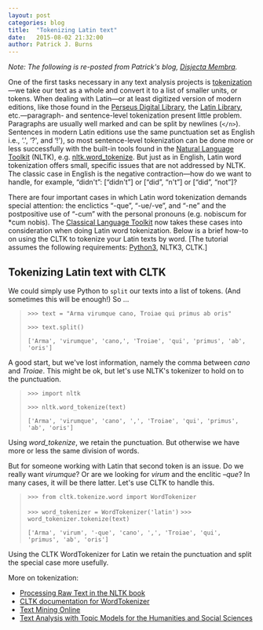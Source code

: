 ```yaml
---
layout: post
categories: blog
title:  "Tokenizing Latin text"
date:   2015-08-02 21:32:00
author: Patrick J. Burns
---
```


*Note: The following is re-posted from Patrick's blog, [Disjecta Membra](https://disiectamembra.wordpress.com/2015/08/01/tokenizing-latin-text/).*

One of the first tasks necessary in any text analysis projects is [tokenization](http://nlp.stanford.edu/IR-book/html/htmledition/tokenization-1.html)—we take our text as a whole and convert it to a list of smaller units, or tokens. When dealing with Latin—or at least digitized version of modern editions, like those found in the [Perseus Digital Library](http://www.perseus.tufts.edu/hopper/collection?collection=Perseus:collection:Greco-Roman), the [Latin Library](http://www.thelatinlibrary.com/), etc.—paragraph- and sentence-level tokenization present little problem. Paragraphs are usually well marked and can be split by newlines (`</n>`). Sentences in modern Latin editions use the same punctuation set as English i.e., ‘.', ‘?', and ‘!'), so most sentence-level tokenization can be done more or less successfully with the built-in tools found in the [Natural Language Toolkit](http://www.nltk.org/) (NLTK), e.g. [nltk.word_tokenize](http://www.nltk.org/api/nltk.tokenize.html). But just as in English, Latin word tokenization offers small, specific issues that are not addressed by NLTK. The classic case in English is the negative contraction—how do we want to handle, for example, “didn't”: [“didn't”] or [“did”, “n't”] or [“did”, “not”]?

There are four important cases in which Latin word tokenization demands special attention: the enclictics “-que”, “-ue/-ve”, and “-ne” and the postpositive use of “-cum” with the personal pronouns (e.g. nobiscum for *cum nobis). The [Classical Language Toolkit](https://github.com/kylepjohnson/cltk) now takes these cases into consideration when doing Latin word tokenization. Below is a brief how-to on using the CLTK to tokenize your Latin texts by word. [The tutorial assumes the following requirements: [Python3](https://www.python.org/download/releases/3.0/), NLTK3, CLTK.]

## Tokenizing Latin text with CLTK
We could simply use Python to `split` our texts into a list of tokens. (And sometimes this will be enough!) So …

> `>>> text = "Arma virumque cano, Troiae qui primus ab oris"`
>
> `>>> text.split()`
>
> `['Arma', 'virumque', 'cano,', 'Troiae', 'qui', 'primus', 'ab', 'oris']`

A good start, but we've lost information, namely the comma between *cano* and *Troiae*. This might be ok, but let's use NLTK's tokenizer to hold on to the punctuation.

> `>>> import nltk`
>
> `>>> nltk.word_tokenize(text)`
>
> `['Arma', 'virumque', 'cano', ',', 'Troiae', 'qui', 'primus', 'ab', 'oris']`

Using *word_tokenize*, we retain the punctuation. But otherwise we have more or less the same division of words.

But for someone working with Latin that second token is an issue. Do we really want *virumque*? Or are we looking for *virum* and the enclitic *–que*? In many cases, it will be there latter. Let's use CLTK to handle this.

> `>>> from cltk.tokenize.word import WordTokenizer`
>
> `>>> word_tokenizer = WordTokenizer('latin')`
> `>>> word_tokenizer.tokenize(text)`
>
> `['Arma', 'virum', '-que', 'cano', ',', 'Troiae', 'qui', 'primus', 'ab', 'oris']`

Using the CLTK WordTokenizer for Latin we retain the punctuation and split the special case more usefully.

More on tokenization:

* [Processing Raw Text in the NLTK book](http://www.nltk.org/book/ch03.html)
* [CLTK documentation for WordTokenizer](http://docs.cltk.org/en/latest/latin.html#word-tokenization)
* [Text Mining Online](http://textminingonline.com/dive-into-nltk-part-ii-sentence-tokenize-and-word-tokenize)
* [Text Analysis with Topic Models for the Humanities and Social Sciences](https://de.dariah.eu/tatom/preprocessing.html#tokenizing)
